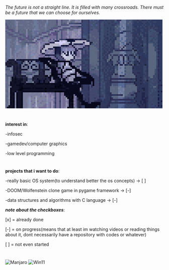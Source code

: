 *The future is not a straight line. It is filled with many crossroads. There must be a future that we can choose for ourselves.*

![quirrel-chilling out](quirrel-cityoftears.gif)


#

**interest in**:

-infosec

-gamedev/computer graphics

-low level programming


#
**projects that i want to do**:

-really basic OS system(to understand better the os concepts) -> [ ]

-DOOM/Wolfenstein clone game in pygame framework -> [-]

-data structures and algorithms with C language -> [-]



***note about the checkboxes***:

  [x]  = already done
  
  [-]  = on progress(means that at least im watching videos or reading things about it, dont necessarily have a repository with codes or whatever)
  
  [ ]  = not even started

  #
  ![Manjaro](https://img.shields.io/badge/manjaro-35BF5C?style=for-the-badge&logo=manjaro&logoColor=white) ![Win11](https://img.shields.io/badge/Windows_11-0078d4?style=for-the-badge&logo=windows-11&logoColor=white)
  


